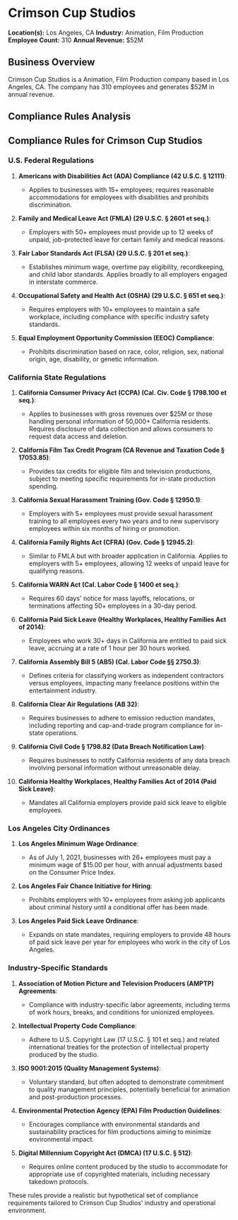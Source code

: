 # Crimson Cup Studios

**Location(s):** Los Angeles, CA
**Industry:** Animation, Film Production
**Employee Count:** 310
**Annual Revenue:** $52M

## Business Overview

Crimson Cup Studios is a Animation, Film Production company based in Los Angeles, CA. The company has 310 employees and generates $52M in annual revenue.



## Compliance Rules Analysis

## Compliance Rules for Crimson Cup Studios

### U.S. Federal Regulations

1. **Americans with Disabilities Act (ADA) Compliance (42 U.S.C. § 12111)**:
   - Applies to businesses with 15+ employees; requires reasonable accommodations for employees with disabilities and prohibits discrimination.

2. **Family and Medical Leave Act (FMLA) (29 U.S.C. § 2601 et seq.)**:
   - Employers with 50+ employees must provide up to 12 weeks of unpaid, job-protected leave for certain family and medical reasons.

3. **Fair Labor Standards Act (FLSA) (29 U.S.C. § 201 et seq.)**:
   - Establishes minimum wage, overtime pay eligibility, recordkeeping, and child labor standards. Applies broadly to all employers engaged in interstate commerce.

4. **Occupational Safety and Health Act (OSHA) (29 U.S.C. § 651 et seq.)**:
   - Requires employers with 10+ employees to maintain a safe workplace, including compliance with specific industry safety standards.

5. **Equal Employment Opportunity Commission (EEOC) Compliance**:
   - Prohibits discrimination based on race, color, religion, sex, national origin, age, disability, or genetic information.

### California State Regulations

1. **California Consumer Privacy Act (CCPA) (Cal. Civ. Code § 1798.100 et seq.)**:
   - Applies to businesses with gross revenues over $25M or those handling personal information of 50,000+ California residents. Requires disclosure of data collection and allows consumers to request data access and deletion.

2. **California Film Tax Credit Program (CA Revenue and Taxation Code § 17053.85)**:
   - Provides tax credits for eligible film and television productions, subject to meeting specific requirements for in-state production spending.

3. **California Sexual Harassment Training (Gov. Code § 12950.1)**:
   - Employers with 5+ employees must provide sexual harassment training to all employees every two years and to new supervisory employees within six months of hiring or promotion.

4. **California Family Rights Act (CFRA) (Gov. Code § 12945.2)**:
   - Similar to FMLA but with broader application in California. Applies to employers with 5+ employees, allowing 12 weeks of unpaid leave for qualifying reasons.

5. **California WARN Act (Cal. Labor Code § 1400 et seq.)**:
   - Requires 60 days' notice for mass layoffs, relocations, or terminations affecting 50+ employees in a 30-day period.

6. **California Paid Sick Leave (Healthy Workplaces, Healthy Families Act of 2014)**:
   - Employees who work 30+ days in California are entitled to paid sick leave, accruing at a rate of 1 hour per 30 hours worked.

7. **California Assembly Bill 5 (AB5) (Cal. Labor Code §§ 2750.3)**:
   - Defines criteria for classifying workers as independent contractors versus employees, impacting many freelance positions within the entertainment industry.

8. **California Clear Air Regulations (AB 32)**:
   - Requires businesses to adhere to emission reduction mandates, including reporting and cap-and-trade program compliance for in-state operations.

9. **California Civil Code § 1798.82 (Data Breach Notification Law)**:
   - Requires businesses to notify California residents of any data breach involving personal information without unreasonable delay.

10. **California Healthy Workplaces, Healthy Families Act of 2014 (Paid Sick Leave)**:
    - Mandates all California employers provide paid sick leave to eligible employees.

### Los Angeles City Ordinances

1. **Los Angeles Minimum Wage Ordinance**:
   - As of July 1, 2021, businesses with 26+ employees must pay a minimum wage of $15.00 per hour, with annual adjustments based on the Consumer Price Index.

2. **Los Angeles Fair Chance Initiative for Hiring**:
   - Prohibits employers with 10+ employees from asking job applicants about criminal history until a conditional offer has been made.

3. **Los Angeles Paid Sick Leave Ordinance**:
   - Expands on state mandates, requiring employers to provide 48 hours of paid sick leave per year for employees who work in the city of Los Angeles.

### Industry-Specific Standards

1. **Association of Motion Picture and Television Producers (AMPTP) Agreements**:
   - Compliance with industry-specific labor agreements, including terms of work hours, breaks, and conditions for unionized employees.

2. **Intellectual Property Code Compliance**:
   - Adhere to U.S. Copyright Law (17 U.S.C. § 101 et seq.) and related international treaties for the protection of intellectual property produced by the studio.

3. **ISO 9001:2015 (Quality Management Systems)**:
   - Voluntary standard, but often adopted to demonstrate commitment to quality management principles, potentially beneficial for animation and post-production processes.

4. **Environmental Protection Agency (EPA) Film Production Guidelines**:
   - Encourages compliance with environmental standards and sustainability practices for film productions aiming to minimize environmental impact.

5. **Digital Millennium Copyright Act (DMCA) (17 U.S.C. § 512)**:
   - Requires online content produced by the studio to accommodate for appropriate use of copyrighted materials, including necessary takedown protocols.

These rules provide a realistic but hypothetical set of compliance requirements tailored to Crimson Cup Studios' industry and operational environment.
